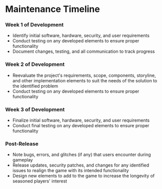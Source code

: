 # Maintenance Timeline

### Week 1 of Development
- Identify initial software, hardware, security, and user requirements
- Conduct testing on any developed elements to ensure proper functionality
- Document changes, testing, and all communication to track progress

### Week 2 of Development
- Reevaluate the project's requirements, scope, components, storyline, and other implementation elements to suit the needs of the solution to the identified problem
- Conduct testing on any developed elements to ensure proper functionality

### Week 3 of Development
- Finalize initial software, hardware, security, and user requirements
- Conduct final testing on any developed elements to ensure proper functionality

### Post-Release
- Note bugs, errors, and glitches (if any) that users encounter during gameplay
- Release updates, security patches, and changes for any identified issues to realign the game with its intended functionality
- Design new elements to add to the game to increase the longevity of seasoned players' interest
